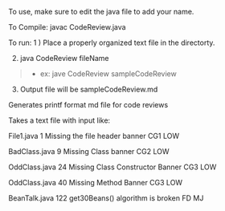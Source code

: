 To use, make sure to edit the java file to add your name.

To Compile:
javac CodeReview.java

To run:
1 ) Place a properly organized text file in the directorty.

2) java CodeReview fileName

>- ex: jave CodeReview sampleCodeReview

3) Output file will be sampleCodeReview.md

Generates printf format md file for code reviews

Takes a text file with input like:

File1.java
1
Missing the file header banner
CG1
LOW

BadClass.java
9
Missing Class banner
CG2
LOW

OddClass.java
24
Missing Class Constructor Banner 
CG3
LOW

OddClass.java
40
Missing Method Banner
CG3
LOW

BeanTalk.java
122
get30Beans() algorithm is broken
FD
MJ

